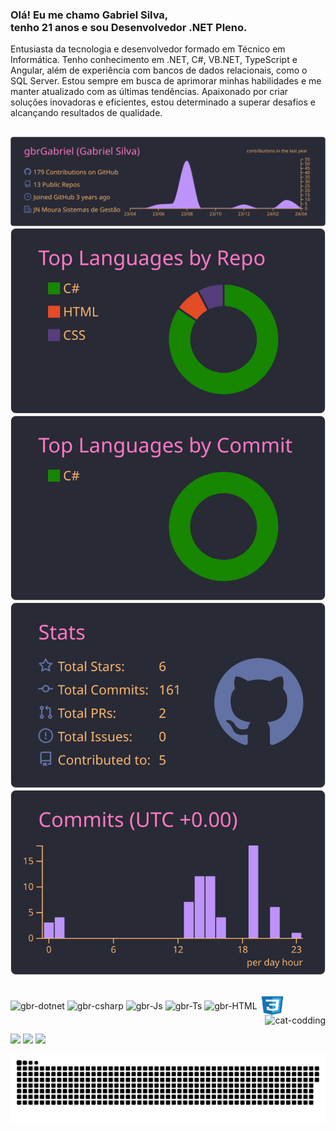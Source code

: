 ### Olá! Eu me chamo Gabriel Silva, <br> tenho 21 anos e sou Desenvolvedor .NET Pleno.
Entusiasta da tecnologia e desenvolvedor formado em Técnico em Informática. Tenho conhecimento em .NET, C#, VB.NET, TypeScript e Angular, além de experiência com bancos de dados relacionais, como o SQL Server. Estou sempre em busca de aprimorar minhas habilidades e me manter atualizado com as últimas tendências. Apaixonado por criar soluções inovadoras e eficientes, estou determinado a superar desafios e alcançando resultados de qualidade.

##
 <div>
  
[![](https://raw.githubusercontent.com/gbrGabriel/gbrGabriel/main/profile-summary-card-output/dracula/0-profile-details.svg)](https://github.com/vn7n24fzkq/github-profile-summary-cards)
[![](https://raw.githubusercontent.com/gbrGabriel/gbrGabriel/main/profile-summary-card-output/dracula/1-repos-per-language.svg)](https://github.com/vn7n24fzkq/github-profile-summary-cards) [![](https://raw.githubusercontent.com/gbrGabriel/gbrGabriel/main/profile-summary-card-output/dracula/2-most-commit-language.svg)](https://github.com/vn7n24fzkq/github-profile-summary-cards)
[![](https://raw.githubusercontent.com/gbrGabriel/gbrGabriel/main/profile-summary-card-output/dracula/3-stats.svg)](https://github.com/vn7n24fzkq/github-profile-summary-cards) [![](https://raw.githubusercontent.com/gbrGabriel/gbrGabriel/main/profile-summary-card-output/dracula/4-productive-time.svg)](https://github.com/vn7n24fzkq/github-profile-summary-cards)

</div>
   
  <div style="display: inline_block"><br>
  <img align="center" alt="gbr-dotnet" height="30" width="30" src="https://cdn.worldvectorlogo.com/logos/dotnet.svg">
  <img align="center" alt="gbr-csharp" height="30" width="30" src="https://cdn.worldvectorlogo.com/logos/c--4.svg">
  <img align="center" alt="gbr-Js" height="30" width="40" src="https://cdn.worldvectorlogo.com/logos/logo-javascript.svg">
  <img align="center" alt="gbr-Ts" height="30" width="40" src="https://cdn.worldvectorlogo.com/logos/typescript.svg">
  <img align="center" alt="gbr-HTML" height="30" width="40" src="https://cdn.worldvectorlogo.com/logos/html-1.svg">
  <img align="center" alt="gbr-CSS" height="30" width="40" src="https://raw.githubusercontent.com/devicons/devicon/master/icons/css3/css3-original.svg">

  <img align="right" alt="cat-codding" src="https://media.tenor.com/images/56074b63a3b147fe7ac2ff71d3e9fc26/tenor.gif">
</div>
 
 ##
 
  <div>
  <a href = "gabrielgbr.contato@gmail.com"><img src="https://img.shields.io/badge/Gmail-D14836?style=for-the-badge&logo=gmail&logoColor=white" target="_blank"></a>
  <a href="https://www.linkedin.com/in/gbrgabriel" target="_blank"><img src="https://img.shields.io/badge/-LinkedIn-%230077B5?style=for-the-badge&logo=linkedin&logoColor=white" target="_blank"></a> 
  <a href = "https://github.com/gbrGabriel"><img src="https://img.shields.io/badge/GitHub-100000?style=for-the-badge&logo=github&logoColor=white" target="_blank"></a>
  </div  
   
  ##
   
  ![Snake animation](https://github.com/gbrGabriel/gbrGabriel/blob/output/github-contribution-grid-snake.svg)
